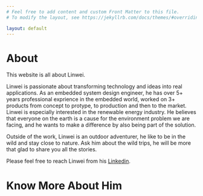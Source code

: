 ```yaml
---
# Feel free to add content and custom Front Matter to this file.
# To modify the layout, see https://jekyllrb.com/docs/themes/#overriding-theme-defaults

layout: default
---
```


# About

This website is all about Linwei.

Linwei is passionate about transforming technology and ideas into real applications. As an embedded system design engineer, he has over 5+ years professional exprience in the embedded world, worked on 3+ products from concept to protype, to production and then to the market. Linwei is especially interested in the renewable energy industry. He believes that everyone on the earth is a cause for the environment problem we are facing, and he wants to make a difference by also being part of the solution.

Outside of the work, Linwei is an outdoor adventurer, he like to be in the wild and stay close to nature. Ask him about the wild trips, he will be more that glad to share you all the stories.

Please feel free to reach Linwei from his [Linkedin](https://www.linkedin.com/in/zhanglinwei/).

# Know More About Him
